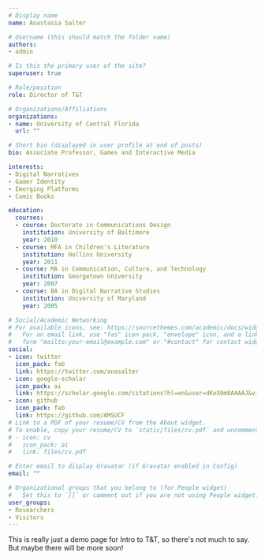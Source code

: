 ```yaml
---
# Display name
name: Anastasia Salter

# Username (this should match the folder name)
authors:
- admin

# Is this the primary user of the site?
superuser: true

# Role/position
role: Director of T&T

# Organizations/Affiliations
organizations:
- name: University of Central Florida
  url: ""

# Short bio (displayed in user profile at end of posts)
bio: Associate Professor, Games and Interactive Media

interests:
- Digital Narratives
- Gamer Identity
- Emerging Platforms
- Comic Books

education:
  courses:
  - course: Doctorate in Communications Design
    institution: University of Baltimore
    year: 2010
  - course: MFA in Children's Literature
    institution: Hollins University
    year: 2011
  - course: MA in Communication, Culture, and Technology
    institution: Georgetown University
    year: 2007
  - course: BA in Digital Narrative Studies
    institution: University of Maryland
    year: 2005

# Social/Academic Networking
# For available icons, see: https://sourcethemes.com/academic/docs/widgets/#icons
#   For an email link, use "fas" icon pack, "envelope" icon, and a link in the
#   form "mailto:your-email@example.com" or "#contact" for contact widget.
social:
- icon: twitter
  icon_pack: fab
  link: https://twitter.com/anasalter
- icon: google-scholar
  icon_pack: ai
  link: https://scholar.google.com/citations?hl=en&user=dKeX0m8AAAAJ&view_op=list_works
- icon: github
  icon_pack: fab
  link: https://github.com/AMSUCF
# Link to a PDF of your resume/CV from the About widget.
# To enable, copy your resume/CV to `static/files/cv.pdf` and uncomment the lines below.  
# - icon: cv
#   icon_pack: ai
#   link: files/cv.pdf

# Enter email to display Gravatar (if Gravatar enabled in Config)
email: ""

# Organizational groups that you belong to (for People widget)
#   Set this to `[]` or comment out if you are not using People widget.  
user_groups:
- Researchers
- Visitors
---
```


This is really just a demo page for Intro to T&T, so there's not much to say. But maybe there will be more soon!
